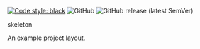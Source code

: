 [![Code style: black](https://img.shields.io/badge/code%20style-black-000000.svg)](https://github.com/psf/black)
![GitHub](https://img.shields.io/github/license/multipitch/skeleton)
![GitHub release (latest SemVer)](https://img.shields.io/github/v/release/multipitch/skeleton?style=plastic)

skeleton

An example project layout.
